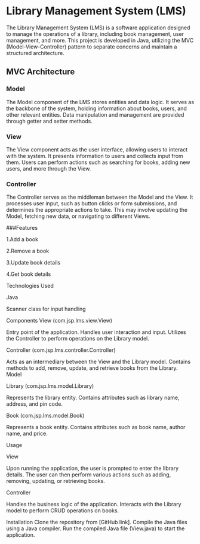 # Library Management System (LMS)

The Library Management System (LMS) is a software application designed to manage the operations of a library, including book management, user management, and more. This project is developed in Java, utilizing the MVC (Model-View-Controller) pattern to separate concerns and maintain a structured architecture.

## MVC Architecture

### Model

The Model component of the LMS stores entities and data logic. It serves as the backbone of the system, holding information about books, users, and other relevant entities. Data manipulation and management are provided through getter and setter methods.

### View

The View component acts as the user interface, allowing users to interact with the system. It presents information to users and collects input from them. Users can perform actions such as searching for books, adding new users, and more through the View.

### Controller

The Controller serves as the middleman between the Model and the View. It processes user input, such as button clicks or form submissions, and determines the appropriate actions to take. This may involve updating the Model, fetching new data, or navigating to different Views.









###Features

1.Add a book

2.Remove a book

3.Update book details

4.Get book details

Technologies Used

Java

Scanner class for input handling

Components
View (com.jsp.lms.view.View)

Entry point of the application.
Handles user interaction and input.
Utilizes the Controller to perform operations on the Library model.

Controller (com.jsp.lms.controller.Controller)

Acts as an intermediary between the View and the Library model.
Contains methods to add, remove, update, and retrieve books from the Library.
Model

Library (com.jsp.lms.model.Library)

Represents the library entity.
Contains attributes such as library name, address, and pin code.

Book (com.jsp.lms.model.Book)

Represents a book entity.
Contains attributes such as book name, author name, and price.

Usage

View

Upon running the application, the user is prompted to enter the library details.
The user can then perform various actions such as adding, removing, updating, or retrieving books.

Controller

Handles the business logic of the application.
Interacts with the Library model to perform CRUD operations on books.

Installation
Clone the repository from [GitHub link].
Compile the Java files using a Java compiler.
Run the compiled Java file (View.java) to start the application.
